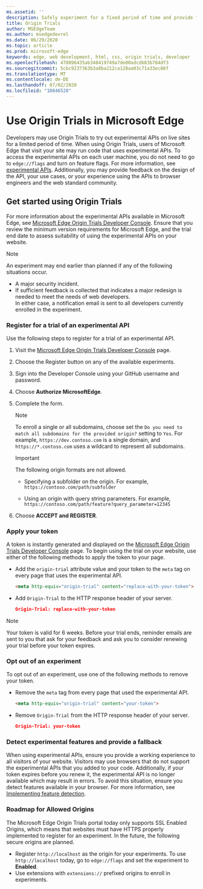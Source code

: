 ```yaml
---
ms.assetid: ''
description: Safely experiment for a fixed period of time and provide feedback on new platform features.
title: Origin Trials
author: MSEdgeTeam
ms.author: msedgedevrel
ms.date: 06/29/2020
ms.topic: article
ms.prod: microsoft-edge
keywords: edge, web development, html, css, origin trials, developer
ms.openlocfilehash: 470896435ab348419749a7de00adcdb83b784df3
ms.sourcegitcommit: 5cbc9237363b3a8ba212ca128aa03c71a33ec86f
ms.translationtype: MT
ms.contentlocale: de-DE
ms.lasthandoff: 07/02/2020
ms.locfileid: "10846528"
---
```

# Use Origin Trials in Microsoft Edge  

Developers may use Origin Trials to try out experimental APIs on live sites for a limited period of time.  When using Origin Trials, users of Microsoft Edge that visit your site may run code that uses experimental APIs.  To access the experimental APIs on each user machine, you do not need to go to `edge://flags` and turn on feature flags.  For more information, see [experimental APIs][DeveloperMicrsoftEdgeOriginTrials].  Additionally, you may provide feedback on the design of the API, your use cases, or your experience using the APIs to browser engineers and the web standard community.  

## Get started using Origin Trials  

For more information about the experimental APIs available in Microsoft Edge, see [Microsoft Edge Origin Trials Developer Console][DeveloperMicrsoftEdgeOriginTrials].  Ensure that you review the minimum version requirements for Microsoft Edge, and the trial end date to assess suitability of using the experimental APIs on your website.  

> [!NOTE]
> An experiment may end earlier than planned if any of the following situations occur.  
> *   A major security incident.  
> *   If sufficient feedback is collected that indicates a major redesign is needed to meet the needs of web developers.  
> In either case, a notification email is sent to all developers currently enrolled in the experiment.  

### Register for a trial of an experimental API  

Use the following steps to register for a trial of an experimental API.  

1.  Visit the [Microsoft Edge Origin Trials Developer Console][DeveloperMicrsoftEdgeOriginTrials] page.  
1.  Choose the Register button on any of the available experiments.  
1.  Sign into the Developer Console using your GitHub username and password.  
1.  Choose **Authorize MicrosoftEdge**.  
1.  Complete the form.  
    
    > [!NOTE]
    > To enroll a single or all subdomains, choose set the `Do you need to match all subdomains for the provided origin?` setting to `Yes`.  For example, `https://dev.contoso.com` is a single domain, and `https://*.contoso.com` uses a wildcard to represent all subdomains.  
    
    > [!IMPORTANT]
    > The following origin formats are not allowed.  
    > *   Specifying a subfolder on the origin.  For example, `https://contoso.com/path/subfolder`  
    > 
    > *   Using an origin with query string parameters.  For example, `https://contoso.com/path/feature?query_parameter=12345`  
    
1.  Choose **ACCEPT and REGISTER**.  

### Apply your token  

A token is instantly generated and displayed on the [Microsoft Edge Origin Trials Developer Console][DeveloperMicrsoftEdgeOriginTrials] page.  To begin using the trial on your website, use either of the following methods to apply the token to your page.  

*   Add the `origin-trial` attribute value and your token to the `meta` tag on every page that uses the experimental API.  
    
    ```html
    <meta http-equiv="origin-trial" content="replace-with-your-token">
    ```  
    
*   Add `Origin-Trial` to the HTTP response header of your server.  
    
    ```json
    Origin-Trial: replace-with-your-token
    ```  
    
> [!NOTE]
> Your token is valid for 6 weeks.  Before your trial ends, reminder emails are sent to you that ask for your feedback and ask you to consider renewing your trial before your token expires.  

### Opt out of an experiment  

To opt out of an experiment, use one of the following methods to remove your token.  

*   Remove the `meta` tag from every page that used the experimental API.  
    
    ```html
    <meta http-equiv="origin-trial" content="your-token">
    ```  
    
*   Remove `Origin-Trial` from the HTTP response header of your server.  
    
    ```json
    Origin-Trial: your-token
    ```  
    
### Detect experimental features and provide a fallback  

When using experimental APIs, ensure you provide a working experience to all visitors of your website.  Visitors may use browsers that do not support the experimental APIs that you added to your code.  Additionally, if your token expires before you renew it, the experimental API is no longer available which may result in errors.  To avoid this situation, ensure you detect features available in your browser.  For more information, see [Implementing feature detection][MDNImplementingFeatureDetection].

### Roadmap for Allowed Origins  

The Microsoft Edge Origin Trials portal today only supports SSL Enabled Origins, which means that websites must have HTTPS properly implemented to register for an experiment.  In the future, the following secure origins are planned.  

*   Register `http://localhost` as the origin for your experiments.  To use `http://localhost` today, go to `edge://flags` and set the experiment to **Enabled**.  
*   Use extensions with `extensions://` prefixed origins to enroll in experiments.  
    
<!-- links -->  

[DeveloperMicrsoftEdgeOriginTrials]: https://developer.microsoft.com/microsoft-edge/origin-trials "Microsoft Edge Origin Trials Developer Console | Microsoft Docs"  

[MDNImplementingFeatureDetection]: https://developer.mozilla.org/docs/learn/tools_and_testing/cross_browser_testing/feature_detection "Implementing feature detection | MDN"  
